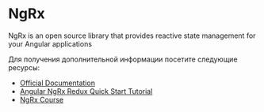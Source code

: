# NgRx

NgRx is an open source library that provides reactive state management for your Angular applications

Для получения дополнительной информации посетите следующие ресурсы:

- [Official Documentation](https://ngrx.io/docs)
- [Angular NgRx Redux Quick Start Tutorial](https://www.youtube.com/watch?v=2LCo926NFLI)
- [NgRx Course](https://www.youtube.com/watch?v=nuHBHD32iw8)
